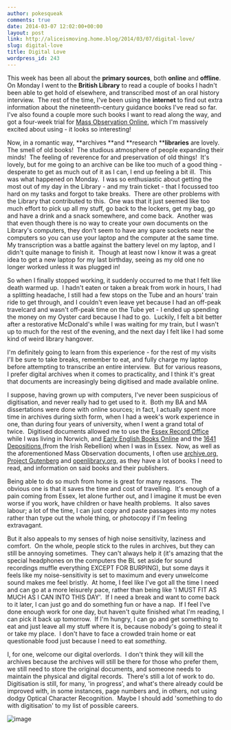 ```yaml
---
author: pokesqueak
comments: true
date: 2014-03-07 12:02:00+00:00
layout: post
link: http://aliceismoving.home.blog/2014/03/07/digital-love/
slug: digital-love
title: Digital Love
wordpress_id: 243
---
```


This week has been all about the **primary sources**, both **online** and **offline**.  On Monday I went to the **British Library** to read a couple of books I hadn't been able to get hold of elsewhere, and transcribed most of an oral history interview.  The rest of the time, I've been using the **internet** to find out extra information about the nineteenth-century guidance books I've read so far.  I've also found a couple more such books I want to read along the way, and got a four-week trial for [Mass Observation Online](http://www.amdigital.co.uk/m-collections/collection/mass-observation-online/), which I'm massively excited about using - it looks so interesting!




Now, in a romantic way, **archives **and **research ****libraries** are lovely.  The smell of old books!  The studious atmosphere of people expanding their minds!  The feeling of reverence for and preservation of old things!  It's lovely, but for me going to an archive can be like too much of a good thing - desperate to get as much out of it as I can, I end up feeling a bit ill.  This was what happened on Monday.  I was so enthusiastic about getting the most out of my day in the Library - and my train ticket - that I focussed too hard on my tasks and forgot to take breaks.  There are other problems with the Library that contributed to this.  One was that it just seemed like too much effort to pick up all my stuff, go back to the lockers, get my bag, go and have a drink and a snack somewhere, and come back.  Another was that even though there is no way to create your own documents on the Library's computers, they don't seem to have any spare sockets near the computers so you can use your laptop and the computer at the same time.  My transcription was a battle against the battery level on my laptop, and I didn't quite manage to finish it.  Though at least now I know it was a great idea to get a new laptop for my last birthday, seeing as my old one no longer worked unless it was plugged in!




So when I finally stopped working, it suddenly occurred to me that I felt like death warmed up.  I hadn't eaten or taken a break from work in hours, I had a splitting headache, I still had a few stops on the Tube and an hours' train ride to get through, and I couldn't even leave yet because I had an off-peak travelcard and wasn't off-peak time on the Tube yet - I ended up spending the money on my Oyster card because I had to go.  Luckily, I felt a bit better after a restorative McDonald's while I was waiting for my train, but I wasn't up to much for the rest of the evening, and the next day I felt like I had some kind of weird library hangover.




I'm definitely going to learn from this experience - for the rest of my visits I'll be sure to take breaks, remember to eat, and fully charge my laptop before attempting to transcribe an entire interview.  But for various reasons, I prefer digital archives when it comes to practicality, and I think it's great that documents are increasingly being digitised and made available online.




I suppose, having grown up with computers, I've never been suspicious of digitisation, and never really had to get used to it.  Both my BA and MA dissertations were done with online sources; in fact, I actually spent more time in archives during sixth form, when I had a week's work experience in one, than during four years of university, when I went a grand total of twice.  Digitised documents allowed me to use the [Essex Record Office](https://www.essex.gov.uk/Libraries-Archives/Record-Office/Pages/Record-Office.aspx) while I was living in Norwich, and [Early English Books Online](http://eebo.chadwyck.com/home) and the [1641 Depositions ](http://1641.tcd.ie/)(from the Irish Rebellion) when I was in Essex.  Now, as well as the aforementioned Mass Observation documents, I often use [archive.org,](http://www.archive.org) [Project Gutenberg](http://www.gutenberg.com) and [openlibrary.org](http://openlibrary.org), as they have a lot of books I need to read, and information on said books and their publishers.




Being able to do so much from home is great for many reasons.  The obvious one is that it saves the time and cost of travelling.  It's enough of a pain coming from Essex, let alone further out, and I imagine it must be even worse if you work, have children or have health problems.  It also saves labour; a lot of the time, I can just copy and paste passages into my notes rather than type out the whole thing, or photocopy if I'm feeling extravagant. 




But it also appeals to my senses of high noise sensitivity, laziness and comfort.  On the whole, people stick to the rules in archives, but they can still be annoying sometimes.  They can't always help it (it's amazing that the special headphones on the computers the BL set aside for sound recordings muffle everything EXCEPT FOR BURPING), but some days it feels like my noise-sensitivity is set to maximum and every unwelcome sound makes me feel bristly.  At home, I feel like I've got all the time I need and can go at a more leisurely pace, rather than being like 'I MUST FIT AS MUCH AS I CAN INTO THIS DAY'.  If I need a break and want to come back to it later, I can just go and do something fun or have a nap.  If I feel I've done enough work for one day, but haven't quite finished what I'm reading, I can pick it back up tomorrow.  If I'm hungry, I can go and get something to eat and just leave all my stuff where it is, because nobody's going to steal it or take my place.  I don't have to face a crowded train home or eat questionable food just because I need to eat _something_.




I, for one, welcome our digital overlords.  I don't think they will kill the archives because the archives will still be there for those who prefer them, we still need to store the original documents, and someone needs to maintain the physical and digital records.  There's still a lot of work to do.  Digitisation is still, for many, 'in progress', and what's there already could be improved with, in some instances, page numbers and, in others, not using dodgy Optical Character Recognition.  Maybe I should add 'something to do with digitisation' to my list of possible careers.




![image](https://66.media.tumblr.com/96cf7644771b316cec6a24215b18ccc9/tumblr_inline_n22ernTCZy1s70b7a.jpg)
